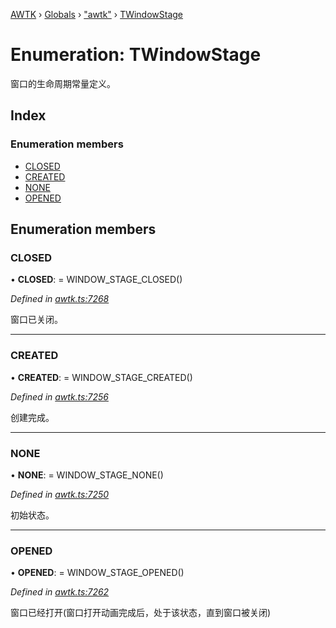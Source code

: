 [AWTK](../README.md) › [Globals](../globals.md) › ["awtk"](../modules/_awtk_.md) › [TWindowStage](_awtk_.twindowstage.md)

# Enumeration: TWindowStage

窗口的生命周期常量定义。

## Index

### Enumeration members

* [CLOSED](_awtk_.twindowstage.md#closed)
* [CREATED](_awtk_.twindowstage.md#created)
* [NONE](_awtk_.twindowstage.md#none)
* [OPENED](_awtk_.twindowstage.md#opened)

## Enumeration members

###  CLOSED

• **CLOSED**: =  WINDOW_STAGE_CLOSED()

*Defined in [awtk.ts:7268](https://github.com/zlgopen/awtk-binding/blob/066f953/tools/code_gen/js/output/awtk.ts#L7268)*

窗口已关闭。

___

###  CREATED

• **CREATED**: =  WINDOW_STAGE_CREATED()

*Defined in [awtk.ts:7256](https://github.com/zlgopen/awtk-binding/blob/066f953/tools/code_gen/js/output/awtk.ts#L7256)*

创建完成。

___

###  NONE

• **NONE**: =  WINDOW_STAGE_NONE()

*Defined in [awtk.ts:7250](https://github.com/zlgopen/awtk-binding/blob/066f953/tools/code_gen/js/output/awtk.ts#L7250)*

初始状态。

___

###  OPENED

• **OPENED**: =  WINDOW_STAGE_OPENED()

*Defined in [awtk.ts:7262](https://github.com/zlgopen/awtk-binding/blob/066f953/tools/code_gen/js/output/awtk.ts#L7262)*

窗口已经打开(窗口打开动画完成后，处于该状态，直到窗口被关闭)
